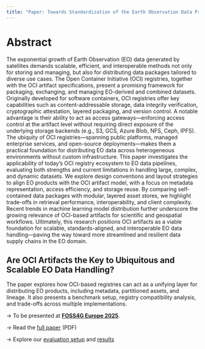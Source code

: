 ```yaml
---
title: "Paper: Towards Standardization of the Earth Observation Data Product Supply Chain"
---
```

# Abstract
The exponential growth of Earth Observation (EO) data generated by satellites demands scalable, efficient, and interoperable methods not only for storing and managing, but also for distributing data packages tailored to diverse use cases. The Open Container Initiative (OCI) registries, together with the OCI artifact specifications, present a promising framework for packaging, exchanging, and managing EO-derived and combined datasets. Originally developed for software containers, OCI registries offer key capabilities such as content-addressable storage, data integrity verification, cryptographic attestation, layered packaging, and version control. A notable advantage is their ability to act as access gateways—enforcing access control at the artifact level without requiring direct exposure of the underlying storage backends (e.g., S3, GCS, Azure Blob, NFS, Ceph, IPFS). The ubiquity of OCI registries—spanning public platforms, managed enterprise services, and open-source deployments—makes them a practical foundation for distributing EO data across heterogeneous environments without custom infrastructure. This paper investigates the applicability of today’s OCI registry ecosystem to EO data pipelines, evaluating both strengths and current limitations in handling large, complex, and dynamic datasets. We explore design conventions and layout strategies to align EO products with the OCI artifact model, with a focus on metadata representation, access efficiency, and storage reuse. By comparing self-contained data packages with modular, layered asset stores, we highlight trade-offs in retrieval performance, interoperability, and client complexity. Recent trends in machine learning model distribution further underscore the growing relevance of OCI-based artifacts for scientific and geospatial workflows. Ultimately, this research positions OCI artifacts as a viable foundation for scalable, standards-aligned, and interoperable EO data handling—paving the way toward more streamlined and resilient data supply chains in the EO domain.

## Are OCI Artifacts the Key to Ubiquitous and Scalable EO Data Handling?

The paper explores how OCI-based registries can act as a unifying layer for distributing EO products, including metadata, partitioned assets, and lineage. It also presents a  benchmark setup, registry compatibility analysis, and trade-offs across multiple implementations.

→ To be presented at **[FOSS4G Europe 2025](https://talks.osgeo.org/foss4g-europe-2025/talk/HNZK37/)**.

→ Read the [full paper](/papers/oci-supply-chain_draft.pdf) (PDF) 

→ Explore our [evaluation setup](paper-evaluation-setup.ipynb) and [results](paper-results.ipynb)